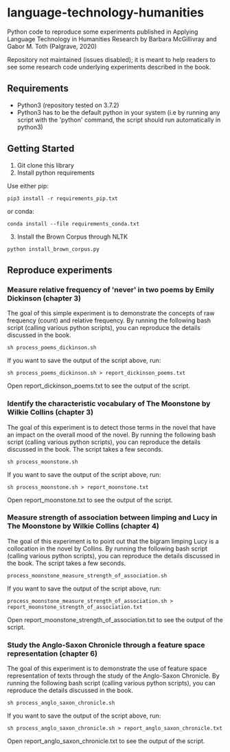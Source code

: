 # language-technology-humanities
Python code to reproduce some experiments published in Applying Language Technology in Humanities Research by Barbara McGillivray and Gabor M. Toth (Palgrave, 2020)

Repository not maintained (issues disabled); it is meant to help readers to see some research code underlying experiments described in the book.

## Requirements

- Python3 (repository tested on 3.7.2)
- Python3 has to be the default python in your system (i.e by running any script with the 'python' command, the script should run automatically in python3)


## Getting Started

1. Git clone this library
2. Install python requirements

Use either pip:

```
pip3 install -r requirements_pip.txt
```

or conda:

```
conda install --file requirements_conda.txt
```

3. Install the Brown Corpus through NLTK

```
python install_brown_corpus.py
```

## Reproduce experiments

### Measure relative frequency of 'never' in two poems by Emily Dickinson (chapter 3)

The goal of this simple experiment is to demonstrate the concepts of raw frequency (count) and relative frequency. By running the following bash script (calling various python scripts), you can reproduce the details discussed in the book.

```
sh process_poems_dickinson.sh
```

If you want to save the output of the script above, run:

```
sh process_poems_dickinson.sh > report_dickinson_poems.txt
```

Open report_dickinson_poems.txt to see the output of the script. 

### Identify the characteristic vocabulary of The Moonstone by Wilkie Collins (chapter 3)

The goal of this experiment is to detect those terms in the novel that have an impact on the overall mood of the novel. By running the following bash script (calling various python scripts), you can reproduce the details discussed in the book. The script takes a few seconds.

```
sh process_moonstone.sh
```

If you want to save the output of the script above, run:

```
sh process_moonstone.sh > report_moonstone.txt
```

Open report_moonstone.txt to see the output of the script.

### Measure strength of association between limping and Lucy in The Moonstone by Wilkie Collins (chapter 4)

The goal of this experiment is to point out that the bigram limping Lucy is a collocation in the novel by Collins. By running the following bash script (calling various python scripts), you can reproduce the details discussed in the book. The script takes a few seconds.

```
process_moonstone_measure_strength_of_association.sh
```

If you want to save the output of the script above, run:

```
process_moonstone_measure_strength_of_association.sh > report_moonstone_strength_of_association.txt
```

Open report_moonstone_strength_of_association.txt to see the output of the script.



### Study the Anglo-Saxon Chronicle through a feature space representation (chapter 6)

The goal of this experiment is to demonstrate the use of feature space representation of texts through the study of the Anglo-Saxon Chronicle. By running the following bash script (calling various python scripts), you can reproduce the details discussed in the book.

```
sh process_anglo_saxon_chronicle.sh
```

If you want to save the output of the script above, run:

```
sh process_anglo_saxon_chronicle.sh > report_anglo_saxon_chronicle.txt
```

Open report_anglo_saxon_chronicle.txt to see the output of the script.
